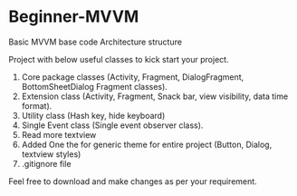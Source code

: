 # Beginner-MVVM

Basic MVVM base code Architecture structure

Project with below useful classes to kick start your project.
1) Core package classes (Activity, Fragment, DialogFragment, BottomSheetDialog Fragment classes).
2) Extension class (Activity, Fragment, Snack bar, view visibility, data time format).
3) Utility class (Hash key, hide keyboard)
4) Single Event class (Single event observer class).
5) Read more textview
6) Added One the for generic theme for entire project (Button, Dialog, textview styles)
7) .gitignore file


Feel free to download and make changes as per your requirement.
